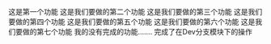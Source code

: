 这是第一个功能
这是我们要做的第二个功能
这是我们要做的第三个功能
这是我们要做的第四个功能
这是我们要做的第五个功能
这是我们要做的第六个功能
这是我们要做的第七个功能
我的没有完成的功能....... 完成了在Dev分支模块下的操作